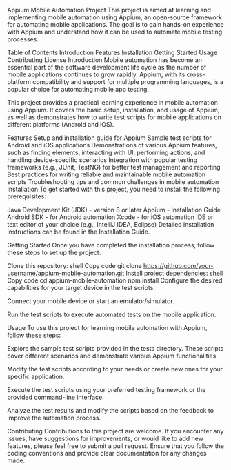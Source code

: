 Appium Mobile Automation Project
This project is aimed at learning and implementing mobile automation using Appium, an open-source framework for automating mobile applications. The goal is to gain hands-on experience with Appium and understand how it can be used to automate mobile testing processes.

Table of Contents
Introduction
Features
Installation
Getting Started
Usage
Contributing
License
Introduction
Mobile automation has become an essential part of the software development life cycle as the number of mobile applications continues to grow rapidly. Appium, with its cross-platform compatibility and support for multiple programming languages, is a popular choice for automating mobile app testing.

This project provides a practical learning experience in mobile automation using Appium. It covers the basic setup, installation, and usage of Appium, as well as demonstrates how to write test scripts for mobile applications on different platforms (Android and iOS).

Features
Setup and installation guide for Appium
Sample test scripts for Android and iOS applications
Demonstrations of various Appium features, such as finding elements, interacting with UI, performing actions, and handling device-specific scenarios
Integration with popular testing frameworks (e.g., JUnit, TestNG) for better test management and reporting
Best practices for writing reliable and maintainable mobile automation scripts
Troubleshooting tips and common challenges in mobile automation
Installation
To get started with this project, you need to install the following prerequisites:

Java Development Kit (JDK) - version 8 or later
Appium - Installation Guide
Android SDK - for Android automation
Xcode - for iOS automation
IDE or text editor of your choice (e.g., IntelliJ IDEA, Eclipse)
Detailed installation instructions can be found in the Installation Guide.

Getting Started
Once you have completed the installation process, follow these steps to set up the project:

Clone this repository:
shell
Copy code
git clone https://github.com/your-username/appium-mobile-automation.git
Install project dependencies:
shell
Copy code
cd appium-mobile-automation
npm install
Configure the desired capabilities for your target device in the test scripts.

Connect your mobile device or start an emulator/simulator.

Run the test scripts to execute automated tests on the mobile application.

Usage
To use this project for learning mobile automation with Appium, follow these steps:

Explore the sample test scripts provided in the tests directory. These scripts cover different scenarios and demonstrate various Appium functionalities.

Modify the test scripts according to your needs or create new ones for your specific application.

Execute the test scripts using your preferred testing framework or the provided command-line interface.

Analyze the test results and modify the scripts based on the feedback to improve the automation process.

Contributing
Contributions to this project are welcome. If you encounter any issues, have suggestions for improvements, or would like to add new features, please feel free to submit a pull request. Ensure that you follow the coding conventions and provide clear documentation for any changes made.
